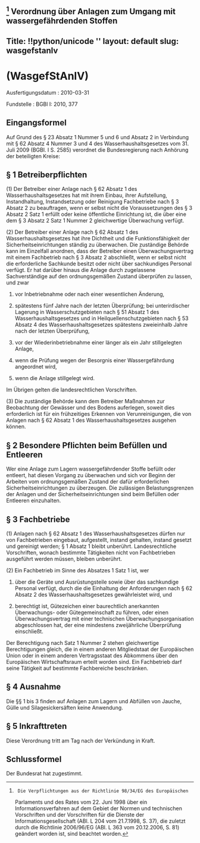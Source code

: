 [^F774052_01_BJNR037700010]
Verordnung über Anlagen zum Umgang mit wassergefährdenden Stoffen
---
Title: !!python/unicode ''
layout: default
slug: wasgefstanlv
---

#  (WasgefStAnlV)

Ausfertigungsdatum
:   2010-03-31

Fundstelle
:   BGBl I: 2010, 377

[^F774052_01_BJNR037700010]:     Die Verpflichtungen aus der Richtlinie 98/34/EG des Europäischen
    Parlaments und des Rates vom 22. Juni 1998 über ein
    Informationsverfahren auf dem Gebiet der Normen und technischen
    Vorschriften und der Vorschriften für die Dienste der
    Informationsgesellschaft (ABl. L 204 vom 21.7.1998, S. 37), die
    zuletzt durch die Richtlinie 2006/96/EG (ABl. L 363 vom 20.12.2006, S.
    81) geändert worden ist, sind beachtet worden.


## Eingangsformel

Auf Grund des § 23 Absatz 1 Nummer 5 und 6 und Absatz 2 in Verbindung
mit § 62 Absatz 4 Nummer 3 und 4 des Wasserhaushaltsgesetzes vom 31.
Juli 2009 (BGBl. I S. 2585) verordnet die Bundesregierung nach
Anhörung der beteiligten Kreise:


## § 1 Betreiberpflichten

(1) Der Betreiber einer Anlage nach § 62 Absatz 1 des
Wasserhaushaltsgesetzes hat mit ihrem Einbau, ihrer Aufstellung,
Instandhaltung, Instandsetzung oder Reinigung Fachbetriebe nach § 3
Absatz 2 zu beauftragen, wenn er selbst nicht die Voraussetzungen des
§ 3 Absatz 2 Satz 1 erfüllt oder keine öffentliche Einrichtung ist,
die über eine dem § 3 Absatz 2 Satz 1 Nummer 2 gleichwertige
Überwachung verfügt.

(2) Der Betreiber einer Anlage nach § 62 Absatz 1 des
Wasserhaushaltsgesetzes hat ihre Dichtheit und die Funktionsfähigkeit
der Sicherheitseinrichtungen ständig zu überwachen. Die zuständige
Behörde kann im Einzelfall anordnen, dass der Betreiber einen
Überwachungsvertrag mit einem Fachbetrieb nach § 3 Absatz 2
abschließt, wenn er selbst nicht die erforderliche Sachkunde besitzt
oder nicht über sachkundiges Personal verfügt. Er hat darüber hinaus
die Anlage durch zugelassene Sachverständige auf den ordnungsgemäßen
Zustand überprüfen zu lassen, und zwar

1.  vor Inbetriebnahme oder nach einer wesentlichen Änderung,


2.  spätestens fünf Jahre nach der letzten Überprüfung; bei unterirdischer
    Lagerung in Wasserschutzgebieten nach § 51 Absatz 1 des
    Wasserhaushaltsgesetzes und in Heilquellenschutzgebieten nach § 53
    Absatz 4 des Wasserhaushaltsgesetzes spätestens zweieinhalb Jahre nach
    der letzten Überprüfung,


3.  vor der Wiederinbetriebnahme einer länger als ein Jahr stillgelegten
    Anlage,


4.  wenn die Prüfung wegen der Besorgnis einer Wassergefährdung angeordnet
    wird,


5.  wenn die Anlage stillgelegt wird.



Im Übrigen gelten die landesrechtlichen Vorschriften.

(3) Die zuständige Behörde kann dem Betreiber Maßnahmen zur
Beobachtung der Gewässer und des Bodens auferlegen, soweit dies
erforderlich ist für ein frühzeitiges Erkennen von Verunreinigungen,
die von Anlagen nach § 62 Absatz 1 des Wasserhaushaltsgesetzes
ausgehen können.


## § 2 Besondere Pflichten beim Befüllen und Entleeren

Wer eine Anlage zum Lagern wassergefährdender Stoffe befüllt oder
entleert, hat diesen Vorgang zu überwachen und sich vor Beginn der
Arbeiten vom ordnungsgemäßen Zustand der dafür erforderlichen
Sicherheitseinrichtungen zu überzeugen. Die zulässigen
Belastungsgrenzen der Anlagen und der Sicherheitseinrichtungen sind
beim Befüllen oder Entleeren einzuhalten.


## § 3 Fachbetriebe

(1) Anlagen nach § 62 Absatz 1 des Wasserhaushaltsgesetzes dürfen nur
von Fachbetrieben eingebaut, aufgestellt, instand gehalten, instand
gesetzt und gereinigt werden; § 1 Absatz 1 bleibt unberührt.
Landesrechtliche Vorschriften, wonach bestimmte Tätigkeiten nicht von
Fachbetrieben ausgeführt werden müssen, bleiben unberührt.

(2) Ein Fachbetrieb im Sinne des Absatzes 1 Satz 1 ist, wer

1.  über die Geräte und Ausrüstungsteile sowie über das sachkundige
    Personal verfügt, durch die die Einhaltung der Anforderungen nach § 62
    Absatz 2 des Wasserhaushaltsgesetzes gewährleistet wird, und


2.  berechtigt ist, Gütezeichen einer baurechtlich anerkannten
    Überwachungs- oder Gütegemeinschaft zu führen, oder einen
    Überwachungsvertrag mit einer technischen Überwachungsorganisation
    abgeschlossen hat, der eine mindestens zweijährliche Überprüfung
    einschließt.



Der Berechtigung nach Satz 1 Nummer 2 stehen gleichwertige
Berechtigungen gleich, die in einem anderen Mitgliedstaat der
Europäischen Union oder in einem anderen Vertragsstaat des Abkommens
über den Europäischen Wirtschaftsraum erteilt worden sind. Ein
Fachbetrieb darf seine Tätigkeit auf bestimmte Fachbereiche
beschränken.


## § 4 Ausnahme

Die §§ 1 bis 3 finden auf Anlagen zum Lagern und Abfüllen von Jauche,
Gülle und Silagesickersäften keine Anwendung.


## § 5 Inkrafttreten

Diese Verordnung tritt am Tag nach der Verkündung in Kraft.


## Schlussformel

Der Bundesrat hat zugestimmt.

